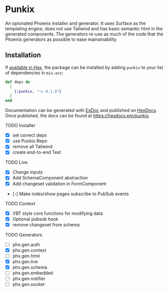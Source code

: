 # Punkix

An opionated Phoenix installer and generator. It uses Surface as the templating engine, 
does not use Tailwind and has basic semantic html in the generated components. The generators
re-use as much of the code that the Phoenix generators as possible to ease mainainability.

## Installation

If [available in Hex](https://hex.pm/docs/publish), the package can be installed
by adding `punkix` to your list of dependencies in `mix.exs`:

```elixir
def deps do
  [
    {:punkix, "~> 0.1.0"}
  ]
end
```

Documentation can be generated with [ExDoc](https://github.com/elixir-lang/ex_doc)
and published on [HexDocs](https://hexdocs.pm). Once published, the docs can
be found at <https://hexdocs.pm/punkix>.

TODO Installer
- [x] set correct deps
- [x] use Punkix.Repo
- [x] remove all Tailwind
- [x] create end-to-end Test

TODO Live
- [x] Change inputs
- [x] Add SchemaComponent abstraction
- [x] Add changeset validation in FormComponent
- [-] Make index/show pages subscribe to PubSub events

TODO Context
- [x] VBT style core functions for modifying data
- [x] Optional pubsub hook
- [x] remove changeset from schema
 
TODO Generators
- [ ] phx.gen.auth
- [x] phx.gen.context
- [ ] phx.gen.html
- [x] phx.gen.live
- [x] phx.gen.schema
- [ ] phx.gen.embedded
- [ ] phx.gen.notifier
- [ ] phx.gen.socket
